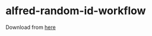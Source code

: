 # alfred-random-id-workflow

Download from [here](https://github.com/nju33/alfred-random-id-workflow/releases/latest)
